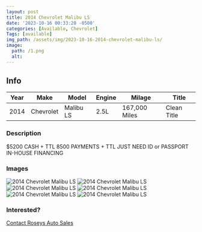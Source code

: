 ```yaml
---
layout: post
title: 2014 Chevrolet Malibu LS
date: '2023-10-16 00:33:20 -0500'
categories: [Available, Chevrolet]
Tags: [available]
img_path: /assets/img/2023-10-16-2014-chevrolet-malibu-ls/
image:
  path: /1.png
  alt: 
---
```

## Info

| Year | Make | Model | Engine | Milage | Title |
| ---  | ---  | ---   | ---    | ---    | ---   |
| 2014 | Chevrolet | Malibu LS  | 2.5L   | 167,000 Miles   | Clean Title   |

### Description

$5200 CASH + TTL 8500 PAYMENTS + TTL JUST NEED ID or PASSPORT IN-HOUSE FINANCING

### Images

![2014 Chevrolet Malibu LS](2.jpeg)
![2014 Chevrolet Malibu LS](3.jpeg)
![2014 Chevrolet Malibu LS](4.jpeg)
![2014 Chevrolet Malibu LS](5.jpeg)
![2014 Chevrolet Malibu LS](6.jpeg)
![2014 Chevrolet Malibu LS](7.jpeg)

### Interested?

<a class="btn btn-primary"  role="button" href="sms:+12142904671?body=I%20am%20Interested%20in%20the%202014%20Chevrolet%20Malibu%20LS"><i class="fa fa-phone" ></i> Contact Roseys Auto Sales</a>
